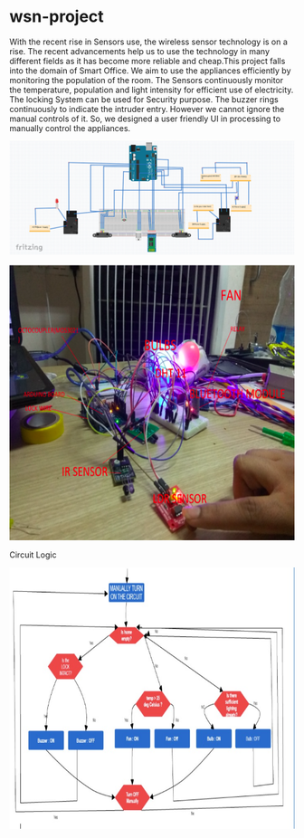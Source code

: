 # wsn-project
With the recent rise in Sensors use, the wireless sensor technology is on a rise.
The recent advancements help us to use the technology in many different fields
as it has become more reliable and cheap.This project falls into the domain of Smart Office. We
aim to use the appliances efficiently by monitoring the population of the room.
The Sensors continuously monitor the temperature, population and light intensity
for efficient use of electricity. The locking System can be used for Security
purpose. The buzzer rings continuously to indicate the intruder entry. However
we cannot ignore the manual controls of it. So, we designed a user friendly UI in
processing to manually control the appliances.





![alt text](https://raw.githubusercontent.com/pulkit604/wsn-project/master/Circuit%20Diagram.png)

![alt text](https://raw.githubusercontent.com/pulkit604/wsn-project/master/Screen%20Shot%202020-11-05%20at%2016.21.05.png)

Circuit Logic

![alt text](https://raw.githubusercontent.com/pulkit604/wsn-project/master/image.jpg)
